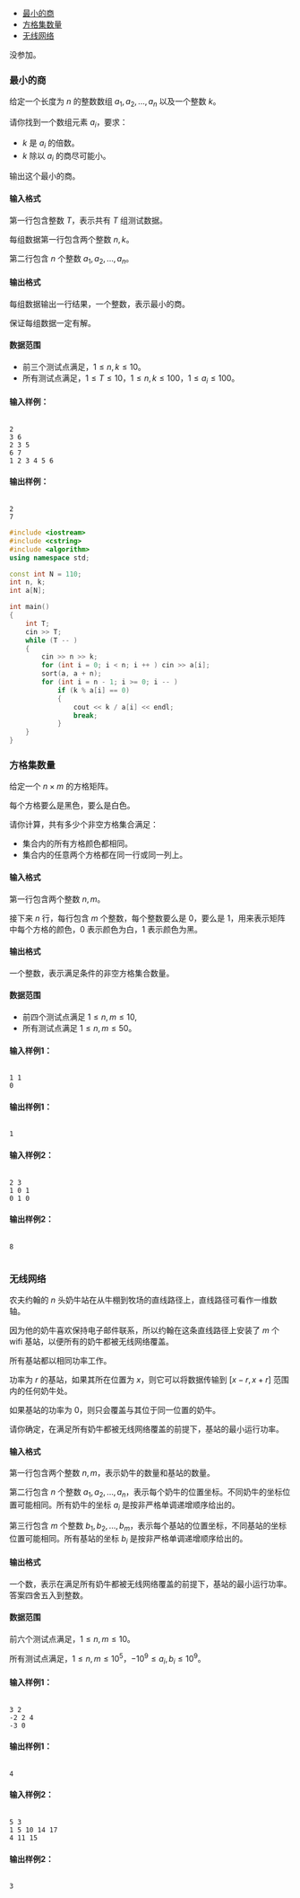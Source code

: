
<!-- @import "[TOC]" {cmd="toc" depthFrom=1 depthTo=6 orderedList=false} -->

<!-- code_chunk_output -->

- [最小的商](#最小的商)
- [方格集数量](#方格集数量)
- [无线网络](#无线网络)

<!-- /code_chunk_output -->

没参加。

### 最小的商

给定一个长度为 $n$ 的整数数组 $a_1,a_2,...,a_n$ 以及一个整数 $k$。

请你找到一个数组元素 $a_i$，要求：

- $k$ 是 $a_i$ 的倍数。
- $k$ 除以 $a_i$ 的商尽可能小。

<p>输出这个最小的商。</p>

<h4>输入格式</h4>

第一行包含整数 $T$，表示共有 $T$ 组测试数据。

每组数据第一行包含两个整数 $n,k$。

第二行包含 $n$ 个整数 $a_1,a_2,...,a_n$。

<h4>输出格式</h4>

<p>每组数据输出一行结果，一个整数，表示最小的商。</p>

<p>保证每组数据一定有解。</p>

<h4>数据范围</h4>

- 前三个测试点满足，$1 \le n,k \le 10$。
- 所有测试点满足，$1 \le T \le 10$，$1 \le n,k \le 100$，$1 \le a_i \le 100$。

<h4>输入样例：</h4>

<pre><code>
2
3 6
2 3 5
6 7
1 2 3 4 5 6
</code></pre>

<h4>输出样例：</h4>

<pre><code>
2
7
</code></pre>

```cpp
#include <iostream>
#include <cstring>
#include <algorithm>
using namespace std;

const int N = 110;
int n, k;
int a[N];

int main()
{
    int T;
    cin >> T;
    while (T -- )
    {
        cin >> n >> k;
        for (int i = 0; i < n; i ++ ) cin >> a[i];
        sort(a, a + n);
        for (int i = n - 1; i >= 0; i -- )
            if (k % a[i] == 0)
            {
                cout << k / a[i] << endl;
                break;
            }
    }
}
```

### 方格集数量

给定一个 $n \times m$ 的方格矩阵。

<p>每个方格要么是黑色，要么是白色。</p>

<p>请你计算，共有多少个非空方格集合满足：</p>

- 集合内的所有方格颜色都相同。
- 集合内的任意两个方格都在同一行或同一列上。

<h4>输入格式</h4>

第一行包含两个整数 $n,m$。

接下来 $n$ 行，每行包含 $m$ 个整数，每个整数要么是 $0$，要么是 $1$，用来表示矩阵中每个方格的颜色，$0$ 表示颜色为白，$1$ 表示颜色为黑。

<h4>输出格式</h4>

<p>一个整数，表示满足条件的非空方格集合数量。</p>

<h4>数据范围</h4>

- 前四个测试点满足 $1 \le n,m \le 10$,
- 所有测试点满足 $1 \le n,m \le 50$。

<h4>输入样例1：</h4>

<pre><code>
1 1
0
</code></pre>

<h4>输出样例1：</h4>

<pre><code>
1
</code></pre>

<h4>输入样例2：</h4>

<pre><code>
2 3
1 0 1
0 1 0
</code></pre>

<h4>输出样例2：</h4>

<pre><code>
8
</code></pre>

```cpp
```

### 无线网络

农夫约翰的 $n$ 头奶牛站在从牛棚到牧场的直线路径上，直线路径可看作一维数轴。

因为他的奶牛喜欢保持电子邮件联系，所以约翰在这条直线路径上安装了 $m$ 个 wifi 基站，以便所有的奶牛都被无线网络覆盖。

<p>所有基站都以相同功率工作。</p>

功率为 $r$ 的基站，如果其所在位置为 $x$，则它可以将数据传输到 $[x−r,x+r]$ 范围内的任何奶牛处。

如果基站的功率为 $0$，则只会覆盖与其位于同一位置的奶牛。

<p>请你确定，在满足所有奶牛都被无线网络覆盖的前提下，基站的最小运行功率。</p>

<h4>输入格式</h4>

第一行包含两个整数 $n,m$，表示奶牛的数量和基站的数量。

第二行包含 $n$ 个整数 $a_1,a_2,...,a_n$，表示每个奶牛的位置坐标。不同奶牛的坐标位置可能相同。所有奶牛的坐标 $a_i$ 是按非严格单调递增顺序给出的。

第三行包含 $m$ 个整数 $b_1,b_2,...,b_m$，表示每个基站的位置坐标，不同基站的坐标位置可能相同。所有基站的坐标 $b_i$ 是按非严格单调递增顺序给出的。

<h4>输出格式</h4>

<p>一个数，表示在满足所有奶牛都被无线网络覆盖的前提下，基站的最小运行功率。答案四舍五入到整数。</p>

<h4>数据范围</h4>

前六个测试点满足，$1 \le n,m \le 10$。

所有测试点满足，$1 \le n,m \le 10^5$，$-10^9 \le a_i,b_i \le 10^9$。

<h4>输入样例1：</h4>

<pre><code>
3 2
-2 2 4
-3 0
</code></pre>

<h4>输出样例1：</h4>

<pre><code>
4
</code></pre>

<h4>输入样例2：</h4>

<pre><code>
5 3
1 5 10 14 17
4 11 15
</code></pre>

<h4>输出样例2：</h4>

<pre><code>
3
</code></pre>

```cpp

```
